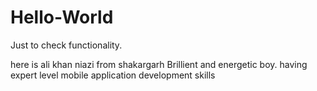 # Hello-World
Just to check functionality.

here is ali khan niazi from shakargarh 
Brillient and energetic boy.
having expert level mobile application development skills
